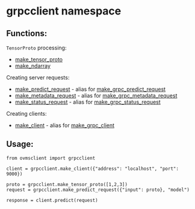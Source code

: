 # grpcclient namespace

## Functions:

`TensorProto` processing:
- [make_tensor_proto](make_tensor_proto.md)
- [make_ndarray](make_ndarray.md)

Creating server requests:
- [make_predict_request](make_grpc_predict_request.md) - alias for [make_grpc_predict_request](make_grpc_client.md)
- [make_metadata_request](make_grpc_metadata_request.md) - alias for [make_grpc_metadata_request](make_grpc_client.md)
- [make_status_request](make_grpc_status_request.md) - alias for [make_grpc_status_request](make_grpc_client.md)

Creating clients: 
- [make_client](make_grpc_client.md) - alias for [make_grpc_client](make_grpc_client.md)

## Usage:

```
from ovmsclient import grpcclient

client = grpcclient.make_client({"address": "localhost", "port": 9000})

proto = grpcclient.make_tensor_proto([1,2,3])
request = grpcclient.make_predict_request({"input": proto}, "model")

response = client.predict(request)
```
